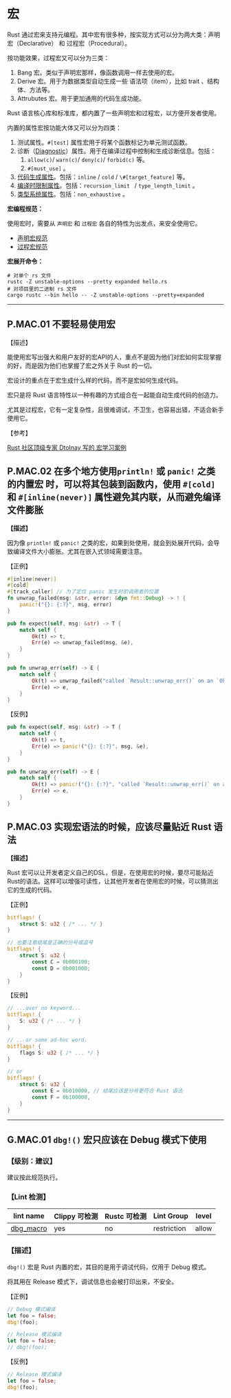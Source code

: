 # 宏

Rust  通过宏来支持元编程。其中宏有很多种，按实现方式可以分为两大类：声明宏（Declarative） 和 过程宏（Procedural）。

按功能效果，过程宏又可以分为三类：

1.  Bang 宏。类似于声明宏那样，像函数调用一样去使用的宏。
2. Derive 宏。用于为数据类型自动生成一些 语法项（item），比如 trait 、结构体、方法等。
3. Attrubutes 宏。用于更加通用的代码生成功能。

Rust 语言核心库和标准库，都内置了一些声明宏和过程宏，以方便开发者使用。

内置的属性宏按功能大体又可以分为四类：

1. 测试属性。`#[test]` 属性宏用于将某个函数标记为单元测试函数。
2. 诊断（[Diagnostic](https://doc.rust-lang.org/reference/attributes/diagnostics.html#diagnostic-attributes)）属性。用于在编译过程中控制和生成诊断信息。包括：
   1. `allow(c)`/ `warn(c)`/ `deny(c)`/ `forbid(c)`  等。
   2. `#[must_use]` 。
3. [代码生成属性](https://doc.rust-lang.org/reference/attributes/codegen.html)。包括：`inline` / `cold` / `\#[target_feature]` 等。
4. [编译时限制属性](https://doc.rust-lang.org/reference/attributes/limits.html)。包括：`recursion_limit ` / `type_length_limit` 。
5. [类型系统属性](https://doc.rust-lang.org/reference/attributes/type_system.html)。包括：`non_exhaustive` 。

**宏编程规范：**

使用宏时，需要从 `声明宏` 和 `过程宏` 各自的特性为出发点，来安全使用它。

- [声明宏规范](./macros/decl.md)
- [过程宏规范](./macros/proc.md)

**宏展开命令：**

```text
# 对单个 rs 文件
rustc -Z unstable-options --pretty expanded hello.rs
# 对项目里的二进制 rs 文件
cargo rustc --bin hello -- -Z unstable-options --pretty=expanded
```

---

## P.MAC.01  不要轻易使用宏

【描述】

能使用宏写出强大和用户友好的宏API的人，重点不是因为他们对宏如何实现掌握的好，而是因为他们也掌握了宏之外关于 Rust 的一切。

宏设计的重点在于宏生成什么样的代码，而不是宏如何生成代码。

宏只是将 Rust 语言特性以一种有趣的方式组合在一起能自动生成代码的创造力。

尤其是过程宏，它有一定复杂性，且很难调试，不卫生，也容易出错，不适合新手使用它。

【参考】

[Rust 社区顶级专家 Dtolnay 写的 宏学习案例 ](https://github.com/dtolnay/case-studies)

## P.MAC.02   在多个地方使用`println!` 或 `panic!` 之类的内置宏 时，可以将其包装到函数内，使用 `#[cold]` 和 `#[inline(never)]` 属性避免其内联，从而避免编译文件膨胀

**【描述】**

因为像 `println!` 或 `panic!` 之类的宏，如果到处使用，就会到处展开代码，会导致编译文件大小膨胀。尤其在嵌入式领域需要注意。

【正例】

```rust
#[inline(never)]
#[cold]
#[track_caller] // 为了定位 panic 发生时的调用者的位置
fn unwrap_failed(msg: &str, error: &dyn fmt::Debug) -> ! {
    panic!("{}: {:?}", msg, error)
}

pub fn expect(self, msg: &str) -> T {
    match self {
        Ok(t) => t,
        Err(e) => unwrap_failed(msg, &e),
    }
}

pub fn unwrap_err(self) -> E {
    match self {
        Ok(t) => unwrap_failed("called `Result::unwrap_err()` on an `Ok` value", &t),
        Err(e) => e,
    }
}
```

【反例】

```rust
pub fn expect(self, msg: &str) -> T {
    match self {
        Ok(t) => t,
        Err(e) => panic!("{}: {:?}", msg, &e),
    }
}

pub fn unwrap_err(self) -> E {
    match self {
        Ok(t) => panic!("{}: {:?}", "called `Result::unwrap_err()` on an `Ok` value", &t),
        Err(e) => e,
    }
}
```

## P.MAC.03 实现宏语法的时候，应该尽量贴近 Rust 语法   

**【描述】**

Rust 宏可以让开发者定义自己的DSL，但是，在使用宏的时候，要尽可能贴近Rust的语法。这样可以增强可读性，让其他开发者在使用宏的时候，可以猜测出它的生成的代码。

【正例】

```rust
bitflags! {
    struct S: u32 { /* ... */ }
}

// 也要注意结尾是正确的分号或逗号
bitflags! {
    struct S: u32 {
        const C = 0b000100;
        const D = 0b001000;
    }
}
```

【反例】

```rust
// ...over no keyword...
bitflags! {
    S: u32 { /* ... */ }
}

// ...or some ad-hoc word.
bitflags! {
    flags S: u32 { /* ... */ }
}

// or
bitflags! {
    struct S: u32 {
        const E = 0b010000, // 结尾应该是分号更符合 Rust 语法
        const F = 0b100000,
    }
}
```

---

## G.MAC.01   `dbg!()` 宏只应该在 Debug 模式下使用

### 【级别：建议】

建议按此规范执行。

### 【Lint 检测】

| lint name                                                    | Clippy 可检测 | Rustc 可检测 | Lint Group  | level |
| ------------------------------------------------------------ | ------------- | ------------ | ----------- | ----- |
| [dbg_macro](https://rust-lang.github.io/rust-clippy/master/#dbg_macro) | yes           | no           | restriction | allow |

### 【描述】

`dbg!()` 宏是 Rust 内置的宏，其目的是用于调试代码，仅用于 Debug 模式。 

将其用在 Release 模式下，调试信息也会被打印出来，不安全。

【正例】

```rust
// Debug 模式编译
let foo = false;
dbg!(foo); 

// Release 模式编译
let foo = false;
// dbg!(foo); 
```

【反例】

```rust
// Release 模式编译
let foo = false;
dbg!(foo); 
```

